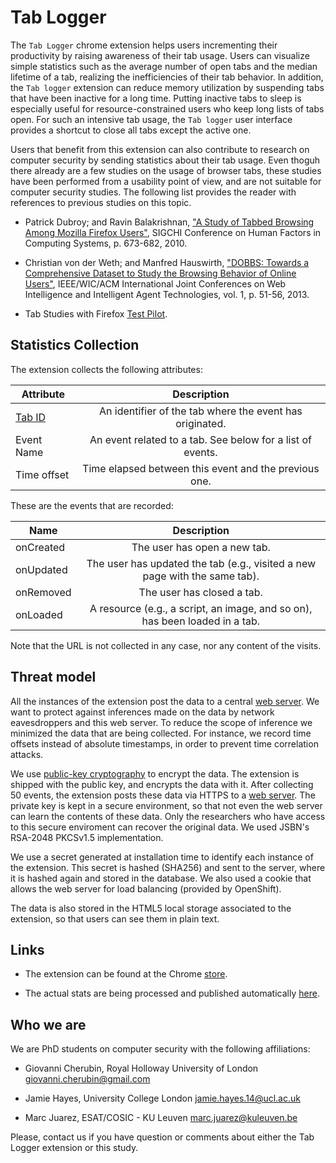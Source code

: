 
Tab Logger
==========

The `Tab Logger` chrome extension helps users incrementing their productivity by raising awareness of their tab usage. Users can visualize simple statistics such as the average number of open tabs and the median lifetime of a tab, realizing the inefficiencies of their tab behavior. In addition, the `Tab logger` extension can reduce memory utilization by suspending tabs that have been inactive for a long time. Putting inactive tabs to sleep is especially useful for resource-constrained users who keep long lists of tabs open. For such an intensive tab usage, the `Tab logger` user interface provides a shortcut to close all tabs except the active one.

Users that benefit from this extension can also contribute to research on computer security by sending statistics about their tab usage. Even thoguh there already are a few studies on the usage of browser tabs, these studies have been performed from a usability point of view, and are not suitable for computer security studies. The following list provides the reader with references to previous studies on this topic.

* Patrick Dubroy; and Ravin Balakrishnan, ["A Study of Tabbed Browsing Among Mozilla Firefox Users"](http://dubroy.com/research/chi2010-a-study-of-tabbed-browsing.pdf), SIGCHI Conference on Human Factors in Computing Systems, p. 673-682, 2010.

* Christian von der Weth; and Manfred Hauswirth, ["DOBBS: Towards a Comprehensive Dataset to Study the Browsing Behavior of Online Users"](http://arxiv.org/abs/1307.1542), IEEE/WIC/ACM International Joint Conferences on Web Intelligence and Intelligent Agent Technologies, vol. 1, p. 51-56, 2013.

* Tab Studies with Firefox [Test Pilot](http://dubroy.com/blog/how-many-tabs-do-people-use-now-with-real-data).



Statistics Collection
---------------------

The extension collects the following attributes:

| Attribute                                                       | Description                                                |
| --------------------------------------------------------------- |:----------------------------------------------------------:|
| [Tab ID](https://developer.chrome.com/extensions/tabs#type-Tab) | An identifier of the tab where the event has originated.   |
| Event Name                                                      | An event related to a tab. See below for a list of events. |
| Time offset                                                     | Time elapsed between this event and the previous one.      |


These are the events that are recorded:

| Name      | Description                                                                 |
| ----------|:---------------------------------------------------------------------------:|
| onCreated | The user has open a new tab.                                                |
| onUpdated | The user has updated the tab (e.g., visited a new page with the same tab).  |
| onRemoved | The user has closed a tab.                                                  |
| onLoaded  | A resource (e.g., a script, an image, and so on), has been loaded in a tab. |



Note that the URL is not collected in any case, nor any content of the visits.



Threat model
-------------

All the instances of the extension post the data to a central [web server](https://tablog-webfpext.rhcloud.com). We want to protect against inferences made on the data by network eavesdroppers and this web server. To reduce the scope of inference we minimized the data that are being collected. For instance, we record time offsets instead of absolute timestamps, in order to prevent time correlation attacks.

We use [public-key cryptography](https://en.wikipedia.org/wiki/Public-key_cryptography) to encrypt the data. The extension is shipped with the public key, and encrypts the data with it. After collecting 50 events, the extension posts these data via HTTPS to a [web server](https://tablog-webfpext.rhcloud.com). The private key is kept in a secure environment, so that not even the web server can learn the contents of these data. Only the researchers who have access to this secure enviroment can recover the original data. We used JSBN's RSA-2048 PKCSv1.5 implementation.

We use a secret generated at installation time to identify each instance of the extension. This secret is hashed  (SHA256) and sent to the server, where it is hashed again and stored in the database. We also used a cookie that allows the web server for load balancing (provided by OpenShift).

The data is also stored in the HTML5 local storage associated to the extension, so that users can see them in plain text.


Links
-----

* The extension can be found at the Chrome [store](https://chrome.google.com/webstore/detail/tab-logger/ekpdejagmfcppgcbhnmlhkkjbhenjnhd).

* The actual stats are being processed and published automatically [here](https://tablog-webfpext.rhcloud.com/stats.html).



Who we are
----------

We are PhD students on computer security with the following affiliations:

* Giovanni Cherubin, Royal Holloway University of London <giovanni.cherubin@gmail.com>

* Jamie Hayes, University College London <jamie.hayes.14@ucl.ac.uk>

* Marc Juarez, ESAT/COSIC - KU Leuven <marc.juarez@kuleuven.be>

Please, contact us if you have question or comments about either the Tab Logger extension or this study.
